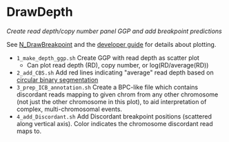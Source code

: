 # DrawDepth

*Create read depth/copy number panel GGP and add breakpoint predictions*

See [N_DrawBreakpoint](../N_DrawBreakpoint/README.md) and the [developer guide](../Development.md) for details about plotting.

* `1_make_depth_ggp.sh` Create GGP with read depth as scatter plot
    * Can plot read depth (RD), copy number, or log(RD/average(RD))
* `2_add_CBS.sh` Add red lines indicating "average" read depth based on [circular binary segmentation](https://bioconductor.org/packages/release/bioc/html/DNAcopy.html)
* `3_prep_ICB_annotation.sh` Create a BPC-like file which contains discordant reads mapping to given chrom from any other chromosome (not just the 
other chromosome in this plot), to aid interpretation of complex, multi-chromosomal events.
* `4_add_Discordant.sh` Add Discordant breakpoint positions (scattered along vertical axis).  Color indicates the chromosome discordant read maps to.


